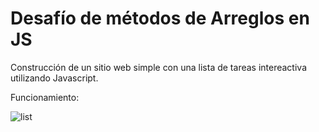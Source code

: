 # Desafío de métodos de Arreglos en JS

Construcción de un sitio web simple con una lista de tareas intereactiva utilizando Javascript.


Funcionamiento:


![list](https://github.com/BalwantSight/array-methods/assets/103304256/92c9bb59-929c-41e4-8899-8461b74c6eec)
